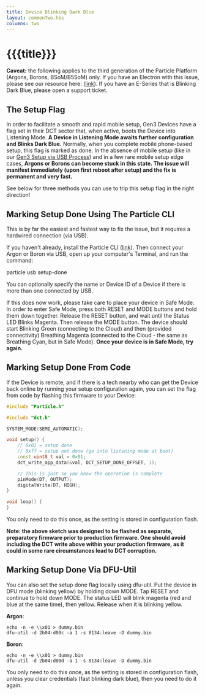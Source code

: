 ```yaml
---
title: Device Blinking Dark Blue
layout: commonTwo.hbs
columns: two
---
```


# {{{title}}}

**Caveat:** the following applies to the third generation of the Particle Platform (Argons, Borons, BSoM/B5SoM) only. If you have an Electron with this issue, please see our resource here: ([link](/tutorials/device-os/led/electron/#listening-mode)). If you have an E-Series that is Blinking Dark Blue, please open a support ticket.


## The Setup Flag

In order to facilitate a smooth and rapid mobile setup, Gen3 Devices have a flag set in their DCT sector that, when active, boots the Device into Listening Mode. **A Device in Listening Mode awaits further configuration and Blinks Dark Blue.** Normally, when you complete mobile phone-based setup, this flag is marked as done. In the absence of mobile setup (like in our [Gen3 Setup via USB Process](/troubleshooting/guides/device-management/how-can-i-set-up-my-argon-or-boron-via-usb/)) and in a few rare mobile setup edge cases, **Argons or Borons can become stuck in this state. The issue will manifest immediately (upon first reboot after setup) and the fix is permanent and very fast.**

See below for three methods you can use to trip this setup flag in the right direction!

## Marking Setup Done Using The Particle CLI

This is by far the easiest and fastest way to fix the issue, but it requires a hardwired connection (via USB).

If you haven't already, install the Particle CLI ([link](/getting-started/developer-tools/cli/)). Then connect your Argon or Boron via USB, open up your computer's Terminal, and run the command:

particle usb setup-done

You can optionally specify the name or Device ID of a Device if there is more than one connected by USB.

If this does now work, please take care to place your device in Safe Mode. In order to enter Safe Mode, press both RESET and MODE buttons and hold them down together. Release the RESET button, and wait until the Status LED Blinks Magenta. Then release the MODE button. The device should start Blinking Green (connecting to the Cloud) and then (provided connectivity) Breathing Magenta (connected to the Cloud - the same as Breathing Cyan, but in Safe Mode). **Once your device is in Safe Mode, try again.**

## Marking Setup Done From Code

If the Device is remote, and if there is a tech nearby who can get the Device back online by running your setup configuration again, you can set the flag from code by flashing this firmware to your Device:

```cpp
#include "Particle.h"

#include "dct.h"

SYSTEM_MODE(SEMI_AUTOMATIC);

void setup() {
	// 0x01 = setup done
	// 0xff = setup not done (go into listening mode at boot)
	const uint8_t val = 0x01;
	dct_write_app_data(&val, DCT_SETUP_DONE_OFFSET, 1);

	// This is just so you know the operation is complete
	pinMode(D7, OUTPUT);
	digitalWrite(D7, HIGH);
}

void loop() {
}
```

You only need to do this once, as the setting is stored in configuration flash.

**Note: the above sketch was designed to be flashed as separate, preparatory firmware prior to production firmware. One should avoid including the DCT write above within your production firmware, as it could in some rare circumstances lead to DCT corruption.** 

## Marking Setup Done Via DFU-Util

You can also set the setup done flag locally using dfu-util. Put the device in DFU mode (blinking yellow) by holding down MODE. Tap RESET and continue to hold down MODE. The status LED will blink magenta (red and blue at the same time), then yellow. Release when it is blinking yellow.

**Argon**:

```
echo -n -e \\x01 > dummy.bin
dfu-util -d 2b04:d00c -a 1 -s 8134:leave -D dummy.bin
```

**Boron**:

```
echo -n -e \\x01 > dummy.bin
dfu-util -d 2b04:d00d -a 1 -s 8134:leave -D dummy.bin
```

You only need to do this once, as the setting is stored in configuration flash, unless you clear credentials (fast blinking dark blue), then you need to do it again.
